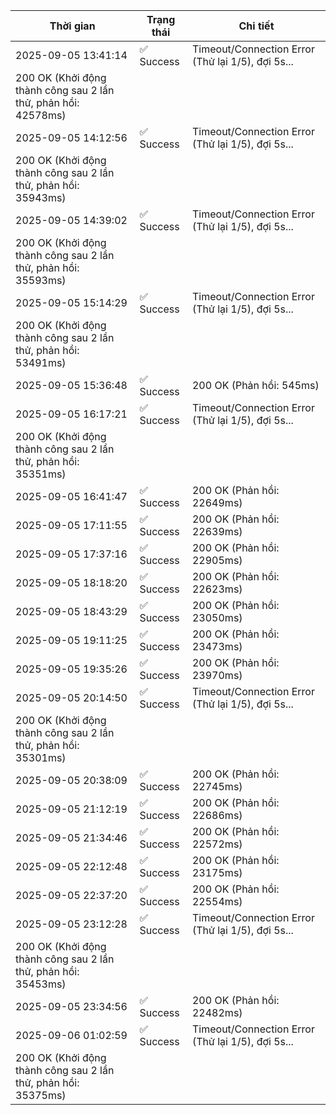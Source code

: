 | Thời gian | Trạng thái | Chi tiết |
|---|---|---|
| 2025-09-05 13:41:14 | ✅ Success | Timeout/Connection Error (Thử lại 1/5), đợi 5s...
200 OK (Khởi động thành công sau 2 lần thử, phản hồi: 42578ms) |
| 2025-09-05 14:12:56 | ✅ Success | Timeout/Connection Error (Thử lại 1/5), đợi 5s...
200 OK (Khởi động thành công sau 2 lần thử, phản hồi: 35943ms) |
| 2025-09-05 14:39:02 | ✅ Success | Timeout/Connection Error (Thử lại 1/5), đợi 5s...
200 OK (Khởi động thành công sau 2 lần thử, phản hồi: 35593ms) |
| 2025-09-05 15:14:29 | ✅ Success | Timeout/Connection Error (Thử lại 1/5), đợi 5s...
200 OK (Khởi động thành công sau 2 lần thử, phản hồi: 53491ms) |
| 2025-09-05 15:36:48 | ✅ Success | 200 OK (Phản hồi: 545ms) |
| 2025-09-05 16:17:21 | ✅ Success | Timeout/Connection Error (Thử lại 1/5), đợi 5s...
200 OK (Khởi động thành công sau 2 lần thử, phản hồi: 35351ms) |
| 2025-09-05 16:41:47 | ✅ Success | 200 OK (Phản hồi: 22649ms) |
| 2025-09-05 17:11:55 | ✅ Success | 200 OK (Phản hồi: 22639ms) |
| 2025-09-05 17:37:16 | ✅ Success | 200 OK (Phản hồi: 22905ms) |
| 2025-09-05 18:18:20 | ✅ Success | 200 OK (Phản hồi: 22623ms) |
| 2025-09-05 18:43:29 | ✅ Success | 200 OK (Phản hồi: 23050ms) |
| 2025-09-05 19:11:25 | ✅ Success | 200 OK (Phản hồi: 23473ms) |
| 2025-09-05 19:35:26 | ✅ Success | 200 OK (Phản hồi: 23970ms) |
| 2025-09-05 20:14:50 | ✅ Success | Timeout/Connection Error (Thử lại 1/5), đợi 5s...
200 OK (Khởi động thành công sau 2 lần thử, phản hồi: 35301ms) |
| 2025-09-05 20:38:09 | ✅ Success | 200 OK (Phản hồi: 22745ms) |
| 2025-09-05 21:12:19 | ✅ Success | 200 OK (Phản hồi: 22686ms) |
| 2025-09-05 21:34:46 | ✅ Success | 200 OK (Phản hồi: 22572ms) |
| 2025-09-05 22:12:48 | ✅ Success | 200 OK (Phản hồi: 23175ms) |
| 2025-09-05 22:37:20 | ✅ Success | 200 OK (Phản hồi: 22554ms) |
| 2025-09-05 23:12:28 | ✅ Success | Timeout/Connection Error (Thử lại 1/5), đợi 5s...
200 OK (Khởi động thành công sau 2 lần thử, phản hồi: 35453ms) |
| 2025-09-05 23:34:56 | ✅ Success | 200 OK (Phản hồi: 22482ms) |
| 2025-09-06 01:02:59 | ✅ Success | Timeout/Connection Error (Thử lại 1/5), đợi 5s...
200 OK (Khởi động thành công sau 2 lần thử, phản hồi: 35375ms) |
